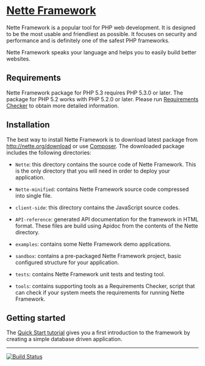 [Nette Framework](http://nette.org)
===================================

Nette Framework is a popular tool for PHP web development. It is designed to be
the most usable and friendliest as possible. It focuses on security and
performance and is definitely one of the safest PHP frameworks.

Nette Framework speaks your language and helps you to easily build better websites.


Requirements
------------

Nette Framework package for PHP 5.3 requires PHP 5.3.0 or later. The package
for PHP 5.2 works with PHP 5.2.0 or later. Please run [Requirements
Checker](http://doc.nette.org/requirements) to obtain more detailed information.


Installation
------------

The best way to install Nette Framework is to download latest package from
http://nette.org/download or use [Composer](http://doc.nette.org/composer).
The downloaded package includes the following directories:

- `Nette`: this directory contains the source code of Nette Framework. This is
	the only directory that you will need in order to deploy your application.

- `Nette-minified`: contains Nette Framework source code compressed into single file.

- `client-side`: this directory contains the JavaScript source codes.

- `API-reference`: generated API documentation for the framework in HTML format. These
	files are build using Apidoc from the contents of the Nette directory.

- `examples`: contains some Nette Framework demo applications.

- `sandbox`: contains a pre-packaged Nette Framework project, basic configured
	structure for your application.

- `tests`: contains Nette Framework unit tests and testing tool.

- `tools`: contains supporting tools as a Requirements Checker, script that can check
	if your system meets the requirements for running Nette Framework.


Getting started
---------------

The [Quick Start tutorial](http://doc.nette.org/quickstart) gives you a first
introduction to the framework by creating a simple database driven application.

-----

[![Build Status](https://secure.travis-ci.org/nette/nette.png?branch=master)](http://travis-ci.org/nette/nette)
